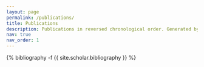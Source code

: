 ```yaml
---
layout: page
permalink: /publications/
title: Publications
description: Publications in reversed chronological order. Generated by jekyll-scholar. All papers can be found on either the arXiv or ChemRxiv
nav: true
nav_order: 1
---
```

<!-- _pages/publications.md -->
<div class="publications">

{% bibliography -f {{ site.scholar.bibliography }} %}

</div>
